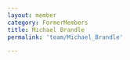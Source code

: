 ```yaml
---
layout: member
category: FormerMembers
title: Michael Brandle
permalink: 'team/Michael_Brandle'

---
```

